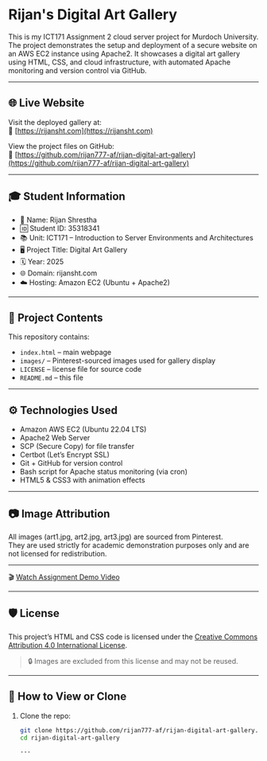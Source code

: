 # Rijan's Digital Art Gallery

This is my ICT171 Assignment 2 cloud server project for Murdoch University. The project demonstrates the setup and deployment of a secure website on an AWS EC2 instance using Apache2. It showcases a digital art gallery using HTML, CSS, and cloud infrastructure, with automated Apache monitoring and version control via GitHub.

---

## 🌐 Live Website

Visit the deployed gallery at:  
🔗 [https://rijansht.com](https://rijansht.com)

View the project files on GitHub:  
🔗 [https://github.com/rijan777-af/rijan-digital-art-gallery](https://github.com/rijan777-af/rijan-digital-art-gallery)

---

## 🎓 Student Information

- 👤 Name: Rijan Shrestha  
- 🆔 Student ID: 35318341  
- 📚 Unit: ICT171 – Introduction to Server Environments and Architectures  
- 🖥️ Project Title: Digital Art Gallery  
- 🗓️ Year: 2025  
- 🌐 Domain: rijansht.com  
- ☁️ Hosting: Amazon EC2 (Ubuntu + Apache2)

---

## 📁 Project Contents

This repository contains:

- `index.html` – main webpage
- `images/` – Pinterest-sourced images used for gallery display
- `LICENSE` – license file for source code
- `README.md` – this file

---

## ⚙️ Technologies Used

- Amazon AWS EC2 (Ubuntu 22.04 LTS)
- Apache2 Web Server
- SCP (Secure Copy) for file transfer
- Certbot (Let’s Encrypt SSL)
- Git + GitHub for version control
- Bash script for Apache status monitoring (via cron)
- HTML5 & CSS3 with animation effects

---

## 📷 Image Attribution

All images (art1.jpg, art2.jpg, art3.jpg) are sourced from Pinterest.  
They are used strictly for academic demonstration purposes only and are not licensed for redistribution.

---

🎬 [Watch Assignment Demo Video]( https://youtu.be/UqIX3bnoirA?si=8pohP_QOE6fRendb )

---


## 🛡️ License

This project’s HTML and CSS code is licensed under the [Creative Commons Attribution 4.0 International License](https://creativecommons.org/licenses/by/4.0/).

> 🔒 Images are excluded from this license and may not be reused.

---

## 📂 How to View or Clone

1. Clone the repo:
   ```bash
   git clone https://github.com/rijan777-af/rijan-digital-art-gallery.git
   cd rijan-digital-art-gallery

   ---


